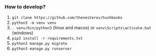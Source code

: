 ### How to develop?
1. `git clone https://github.com/thenesterov/hushbooks`
2. `python3 -m venv venv`
3. `. venv/bin/python3` (linux and macos) or `venv\Scripts\activate.bat` (windows)
4. `pip3 install -r requirements.txt`
5. `python3 manage.py migrate`
6. `python3 manage.py runserver`